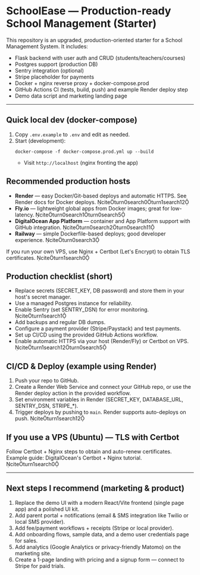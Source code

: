 
# SchoolEase — Production-ready School Management (Starter)

This repository is an upgraded, production-oriented starter for a School Management System.
It includes:

- Flask backend with user auth and CRUD (students/teachers/courses)
- Postgres support (production DB)
- Sentry integration (optional)
- Stripe placeholder for payments
- Docker + nginx reverse proxy + docker-compose.prod
- GitHub Actions CI (tests, build, push) and example Render deploy step
- Demo data script and marketing landing page

---

## Quick local dev (docker-compose)
1. Copy `.env.example` to `.env` and edit as needed.
2. Start (development):
   ```
   docker-compose -f docker-compose.prod.yml up --build
   ```
   - Visit `http://localhost` (nginx fronting the app)

## Recommended production hosts
- **Render** — easy Docker/Git-based deploys and automatic HTTPS. See Render docs for Docker deploys. citeturn0search0turn1search12
- **Fly.io** — lightweight global apps from Docker images; great for low-latency. citeturn0search1turn0search5
- **DigitalOcean App Platform** — container and App Platform support with GitHub integration. citeturn0search2turn0search11
- **Railway** — simple Dockerfile-based deploys; good developer experience. citeturn0search3

If you run your own VPS, use Nginx + Certbot (Let's Encrypt) to obtain TLS certificates. citeturn1search0

## Production checklist (short)
- Replace secrets (SECRET_KEY, DB password) and store them in your host's secret manager.
- Use a managed Postgres instance for reliability.
- Enable Sentry (set SENTRY_DSN) for error monitoring. citeturn1search1
- Add backups and regular DB dumps.
- Configure a payment provider (Stripe/Paystack) and test payments.
- Set up CI/CD using the provided GitHub Actions workflow.
- Enable automatic HTTPS via your host (Render/Fly) or Certbot on VPS. citeturn1search12turn0search5

## CI/CD & Deploy (example using Render)
1. Push your repo to GitHub.
2. Create a Render Web Service and connect your GitHub repo, or use the Render deploy action in the provided workflow.
3. Set environment variables in Render (SECRET_KEY, DATABASE_URL, SENTRY_DSN, STRIPE_*).
4. Trigger deploys by pushing to `main`. Render supports auto-deploys on push. citeturn1search12

## If you use a VPS (Ubuntu) — TLS with Certbot
Follow Certbot + Nginx steps to obtain and auto-renew certificates. Example guide: DigitalOcean's Certbot + Nginx tutorial. citeturn1search0

---

## Next steps I recommend (marketing & product)
1. Replace the demo UI with a modern React/Vite frontend (single page app) and a polished UI kit.
2. Add parent portal + notifications (email & SMS integration like Twilio or local SMS provider).
3. Add fee/payment workflows + receipts (Stripe or local provider).
4. Add onboarding flows, sample data, and a demo user credentials page for sales.
5. Add analytics (Google Analytics or privacy-friendly Matomo) on the marketing site.
6. Create a 1-page landing with pricing and a signup form — connect to Stripe for paid trials.

